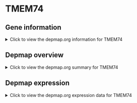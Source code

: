 <h1>TMEM74</h1>

<h2>Gene information</h2>
<details>
  <summary>Click to view the depmap.org information for TMEM74</summary>
  <iframe src="https://depmap.org/portal/gene/TMEM74?tab=about" style="border:none;width:100%;height:800px"></iframe>
</details>

<h2>Depmap overview</h2>
<details>
  <summary>Click to view the depmap.org summary for TMEM74</summary>
  <iframe src="https://depmap.org/portal/gene/TMEM74?tab=overview" style="border:none;width:100%;height:800px"></iframe>
</details>

<h2>Depmap expression</h2>
<details>
  <summary>Click to view the depmap.org expression data for TMEM74</summary>
  <iframe src="https://depmap.org/portal/gene/TMEM74?tab=characterization" style="border:none;width:100%;height:800px"></iframe>
</details>


<!--
<h2>Reactome Pathway diagram</h2>
PNAME
-->


